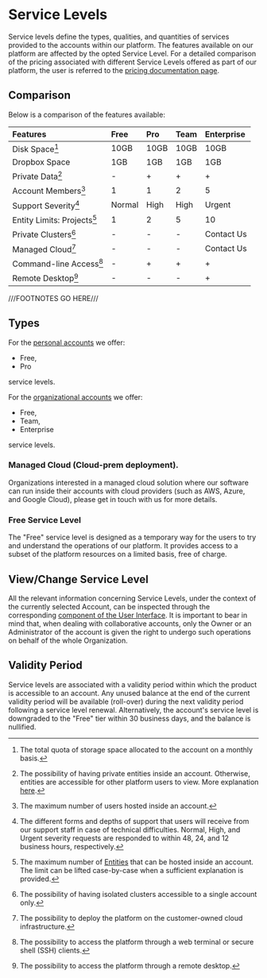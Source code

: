 # Service Levels

Service levels define the types, qualities, and quantities of services provided to the accounts within our platform. The features available on our platform are affected by the opted Service Level. For a detailed comparison of the pricing associated with different Service Levels offered as part of our platform, the user is referred to the [pricing documentation page](../pricing/service-levels.md). 

## Comparison

 Below is a comparison of the features available:

| Features                         | Free                  | Pro            | Team           | Enterprise     |
| :-------------                   | :-----------          | :------------- | :------------- | :------------- |
| Disk Space[^1]                   | 10GB                  | 10GB           | 10GB           | 10GB           |
| Dropbox Space                    | 1GB                   | 1GB            | 1GB            | 1GB            |
| Private Data[^2]                 | -                     | +              | +              | +              |
| Account Members[^3]              | 1                     | 1              | 2              | 5              |
| Support Severity[^4]             | Normal                | High           | High           | Urgent         |
| Entity Limits: Projects[^5]      | 1                     | 2              | 5              | 10             |
| Private Clusters[^6]             | -                     | -              | -              | Contact Us     |
| Managed Cloud[^7]                | -                     | -              | -              | Contact Us     |
| Command-line Access[^8]          | -                     | +              | +              | +              |
| Remote Desktop[^9]               | -                     | -              | -              | +              |


[^1]: The total quota of storage space allocated to the account on a monthly basis.

[^2]: The possibility of having private entities inside an account. Otherwise, entities are accessible for other platform users to view. More explanation [here](../collaboration/sharing/access-levels.md).

[^3]: The maximum number of users hosted inside an account.

[^4]: The different forms and depths of support that users will receive from our support staff in case of technical difficulties. Normal, High, and Urgent severity requests are responded to within 48, 24, and 12 business hours, respectively.

[^5]: The maximum number of [Entities](../entities-general/overview.md) that can be hosted inside an account. The limit can be lifted case-by-case when a sufficient explanation is provided.

[^6]: The possibility of having isolated clusters accessible to a single account only.

[^7]: The possibility to deploy the platform on the customer-owned cloud infrastructure.

[^8]: The possibility to access the platform through a web terminal or secure shell (SSH) clients.

[^9]: The possibility to access the platform through a remote desktop.

///FOOTNOTES GO HERE///


## Types

For the [personal accounts](overview.md#personal-accounts) we offer:
 
 - Free,
 - Pro
 
 service levels. 
 
 For the [organizational accounts](overview.md#personal-accounts) we offer:
  
 - Free, 
 - Team,
 - Enterprise 

service levels.

### Managed Cloud (Cloud-prem deployment).

Organizations interested in a managed cloud solution where our software can run inside their accounts with cloud providers (such as AWS, Azure, and Google Cloud), please get in touch with us for more details.
 
### Free Service Level
 
 The "Free" service level is designed as a temporary way for the users to try and understand the operations of our platform. It provides access to a subset of the platform resources on a limited basis, free of charge.

## View/Change Service Level

All the relevant information concerning Service Levels, under the context of the currently selected Account, can be inspected through the corresponding [component of the User Interface](ui/service-level.md). It is important to bear in mind that, when dealing with collaborative accounts, only the Owner or an Administrator of the account is given the right to undergo such operations on behalf of the whole Organization. 

## Validity Period

Service levels are associated with a validity period within which the product is accessible to an account.
Any unused balance at the end of the current validity period will be available (roll-over) during the next validity period following a service level renewal. Alternatively, the account's service level is downgraded to the "Free" tier within 30 business days, and the balance is nullified.
